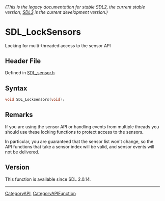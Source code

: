###### (This is the legacy documentation for stable SDL2, the current stable version; [SDL3](https://wiki.libsdl.org/SDL3/) is the current development version.)
# SDL_LockSensors

Locking for multi-threaded access to the sensor API 

## Header File

Defined in [SDL_sensor.h](https://github.com/libsdl-org/SDL/blob/SDL2/include/SDL_sensor.h)

## Syntax

```c
void SDL_LockSensors(void);

```

## Remarks

If you are using the sensor API or handling events from multiple threads
you should use these locking functions to protect access to the sensors.

In particular, you are guaranteed that the sensor list won't change, so the
API functions that take a sensor index will be valid, and sensor events
will not be delivered.

## Version

This function is available since SDL 2.0.14.

----
[CategoryAPI](CategoryAPI), [CategoryAPIFunction](CategoryAPIFunction)


